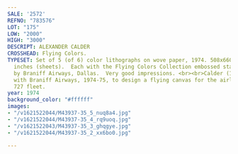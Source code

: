 ```yaml
---
SALE: '2572'
REFNO: "783576"
LOT: "175"
LOW: "2000"
HIGH: "3000"
DESCRIPT: ALEXANDER CALDER
CROSSHEAD: Flying Colors.
TYPESET: Set of 5 (of 6) color lithographs on wove paper, 1974. 508x660 mm; 20x26
  inches (sheets).  Each with the Flying Colors Collection embossed stamp, lower right.  Commissioned
  by Braniff Airways, Dallas.  Very good impressions. <br><br>Calder (1898-1976) collaborated
  with Braniff Airways, 1974-75, to design a flying canvas for the airlines Boeing
  727 fleet.
year: 1974
background_color: "#ffffff"
images:
- "/v1621522044/M43937-35_5_nuq8a4.jpg"
- "/v1621522044/M43937-35_4_rq9uoq.jpg"
- "/v1621522043/M43937-35_3_ghqgye.jpg"
- "/v1621522044/M43937-35_2_xx6bo0.jpg"

---
```

